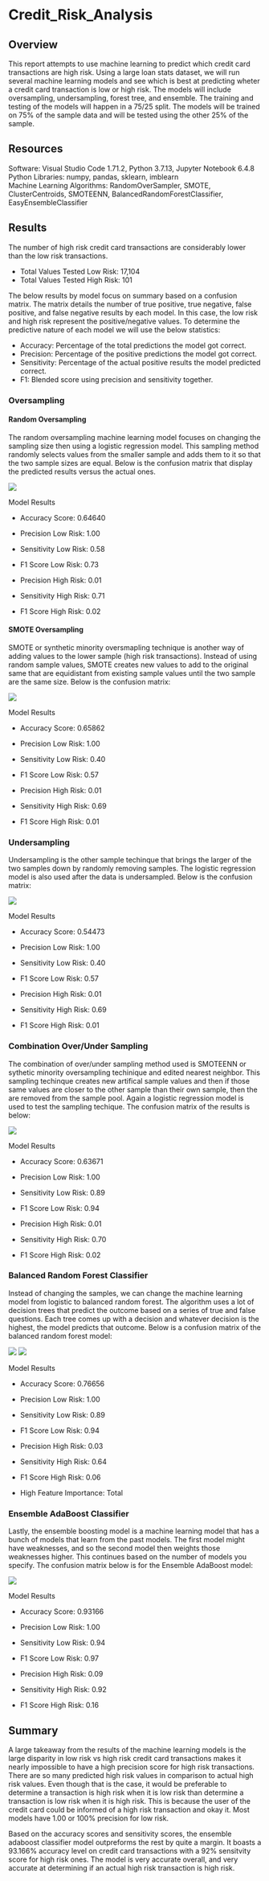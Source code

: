 # Credit_Risk_Analysis

## Overview
This report attempts to use machine learning to predict which credit card transactions are high risk. Using a large loan stats dataset, we will run several machine learning models and see which is best at predicting wheter a credit card transaction is low or high risk. The models will include oversampling, undersampling, forest tree, and ensemble. The training and testing of the models will happen in a 75/25 split. The models will be trained on 75% of the sample data and will be tested using the other 25% of the sample. 

## Resources
Software: Visual Studio Code 1.71.2, Python 3.7.13, Jupyter Notebook 6.4.8  
Python Libraries: numpy, pandas, sklearn, imblearn  
Machine Learning Algorithms: RandomOverSampler, SMOTE, ClusterCentroids, SMOTEENN, BalancedRandomForestClassifier, EasyEnsembleClassifier

## Results
The number of high risk credit card transactions are considerably lower than the low risk transactions.
- Total Values Tested Low Risk: 17,104
- Total Values Tested High Risk: 101

The below results by model focus on summary based on a confusion matrix. The matrix details the number of true positive, true negative, false positive, and false negative results by each model. In this case, the low risk and high risk represent the positive/negative values. To determine the predictive nature of each model we will use the below statistics:
- Accuracy: Percentage of the total predictions the model got correct.
- Precision: Percentage of the positive predictions the model got correct.
- Sensitivity: Percentage of the actual positive results the model predicted correct.
- F1: Blended score using precision and sensitivity together.

### Oversampling
#### Random Oversampling
The random oversampling machine learning model focuses on changing the sampling size then using a logistic regression model. This sampling method randomly selects values from the smaller sample and adds them to it so that the two sample sizes are equal. Below is the confusion matrix that display the predicted results versus the actual ones.

![](Images/oversampling_cm.PNG)

Model Results<br>
- Accuracy Score: 0.64640

- Precision Low Risk: 1.00
- Sensitivity Low Risk: 0.58
- F1 Score Low Risk: 0.73

- Precision High Risk: 0.01
- Sensitivity High Risk: 0.71
- F1 Score High Risk: 0.02

#### SMOTE Oversampling
SMOTE or synthetic minority oversmapling technique is another way of adding values to the lower sample (high risk transactions). Instead of using random sample values, SMOTE creates new values to add to the original same that are equidistant from existing sample values until the two sample are the same size. Below is the confusion matrix:

![](Images/smote_cm.PNG)

Model Results<br>
- Accuracy Score: 0.65862

- Precision Low Risk: 1.00
- Sensitivity Low Risk: 0.40
- F1 Score Low Risk: 0.57

- Precision High Risk: 0.01
- Sensitivity High Risk: 0.69
- F1 Score High Risk: 0.01

### Undersampling
Undersampling is the other sample techinque that brings the larger of the two samples down by randomly removing samples. The logistic regression model is also used after the data is undersampled. Below is the confusion matrix:

![](Images/undersampling_cm.PNG)

Model Results<br>
- Accuracy Score: 0.54473

- Precision Low Risk: 1.00
- Sensitivity Low Risk: 0.40
- F1 Score Low Risk: 0.57

- Precision High Risk: 0.01
- Sensitivity High Risk: 0.69
- F1 Score High Risk: 0.01

### Combination Over/Under Sampling
The combination of over/under sampling method used is SMOTEENN or sythetic minority oversampling techinique and edited nearest neighbor. This sampling techinque creates new artifical sample values and then if those same values are closer to the other sample than their own sample, then the are removed from the sample pool. Again a logistic regression model is used to test the sampling techique. The confusion matrix of the results is below:

![](Images/smoteenn_cm.PNG)

Model Results<br>
- Accuracy Score: 0.63671

- Precision Low Risk: 1.00
- Sensitivity Low Risk: 0.89
- F1 Score Low Risk: 0.94

- Precision High Risk: 0.01
- Sensitivity High Risk: 0.70
- F1 Score High Risk: 0.02

### Balanced Random Forest Classifier
Instead of changing the samples, we can change the machine learning model from logistic to balanced random forest. The algorithm uses a lot of decision trees that predict the outcome based on a series of true and false questions. Each tree comes up with a decision and whatever decision is the highest, the model predicts that outcome. Below is a confusion matrix of the balanced random forest model:

![](Images/brfc_cm.PNG)
![](Images/brfc_importance.PNG)

Model Results<br>
- Accuracy Score: 0.76656

- Precision Low Risk: 1.00
- Sensitivity Low Risk: 0.89
- F1 Score Low Risk: 0.94

- Precision High Risk: 0.03
- Sensitivity High Risk: 0.64
- F1 Score High Risk: 0.06
- High Feature Importance: Total 

### Ensemble AdaBoost Classifier
Lastly, the ensemble boosting model is a machine learning model that has a bunch of models that learn from the past models. The first model might have weaknesses, and so the second model then weights those weaknesses higher. This continues based on the number of models you specify. The confusion matrix below is for the Ensemble AdaBoost model:

![](Images/eec_cm.PNG)

Model Results<br>
- Accuracy Score: 0.93166

- Precision Low Risk: 1.00
- Sensitivity Low Risk: 0.94
- F1 Score Low Risk: 0.97

- Precision High Risk: 0.09
- Sensitivity High Risk: 0.92
- F1 Score High Risk: 0.16


## Summary
A large takeaway from the results of the machine learning models is the large disparity in low risk vs high risk credit card transactions makes it nearly impossible to have a high precision score for high risk transactions. There are so many predicted high risk values in comparison to actual high risk values. Even though that is the case, it would be preferable to determine a transaction is high risk when it is low risk than determine a transaction is low risk when it is high risk. This is because the user of the credit card could be informed of a high risk transaction and okay it. Most models have 1.00 or 100% precision for low risk. 

Based on the accuracy scores and sensitivity scores, the ensemble adaboost classifier model outpreforms the rest by quite a margin. It boasts a 93.166% accuracy level on credit card transactions with a 92% sensitvity score for high risk ones. The model is very accurate overall, and very accurate at determining if an actual high risk transaction is high risk.